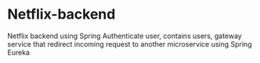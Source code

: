 # Netflix-backend

Netflix backend using Spring
Authenticate user, contains users, gateway service that redirect incoming request to another microservice using Spring Eureka
